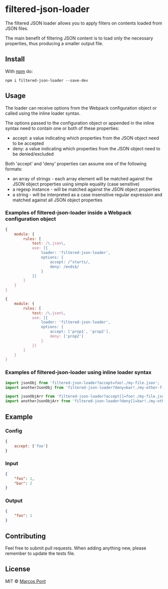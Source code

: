 # filtered-json-loader

The filtered JSON loader allows you to apply filters on contents loaded from JSON files.

The main benefit of filtering JSON content is to load only the necessary properties, thus producing a smaller output file.

## Install

With [npm](https://npmjs.org/package/filtered-json-loader) do:

```
npm i filtered-json-loader --save-dev
```


## Usage

The loader can receive options from the Webpack configuration object or called using the inline loader syntax.

The options passed to the configuration object or appended in the inline syntax need to contain one or both of these properties:

* accept: a value indicating which properties from the JSON object need to be accepted
* deny: a value indicating which properties from the JSON object need to be denied/excluded

Both 'accept' and 'deny' properties can assume one of the following formats:

* an array of strings - each array element will be matched against the JSON object properties using simple equality (case sensitive)
* a regexp instance - will be matched against the JSON object properties
* a string - will be interpreted as a case insensitive regular expression and matched against all JSON object properties

### Examples of filtered-json-loader inside a Webpack configuration object

```js
{
	module: {
		rules: [
			test: /\.json\,
			use: [{
				loader: 'filtered-json-loader',
				options: {
					accept: /^starts/,
					deny: /ends$/
				}
			}]
		]
	}
}
```

```js
{
	module: {
		rules: [
			test: /\.json\,
			use: [{
				loader: 'filtered-json-loader',
				options: {
					accept: ['prop1', 'prop2'],
					deny: ['prop2']
				}
			}]
		]
	}
}
```

### Examples of filtered-json-loader using inline loader syntax

```js
import jsonObj from 'filtered-json-loader?accept=foo!./my-file.json';
import anotherJsonObj from 'filtered-json-loader?deny=bar!./my-other-file.json';

import jsonObjArr from 'filtered-json-loader?accept[]=foo!./my-file.json';
import anotherJsonObjArr from 'filtered-json-loader?deny[]=bar!./my-other-file.json';
```

## Example

### Config

```js
{
	accept: ['foo']
}
```

### Input

```json
{
	"foo": 1,
	"bar": 2
}
```

### Output

```json
{
	"foo": 1
}
```


## Contributing

Feel free to submit pull requests. When adding anything new, please remember to update the tests file.


## License

MIT © [Marcos Pont](https://github.com/marcospont)
